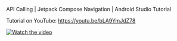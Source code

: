 API Calling | Jetpack Compose Navigation | Android Studio Tutorial

Tutorial on YouTube: https://youtu.be/bLA9YmJdZ78

[![Watch the video](https://pbs.twimg.com/media/FiLag4GXwAEup9i?format=jpg&name=large)](https://youtu.be/bLA9YmJdZ78)
